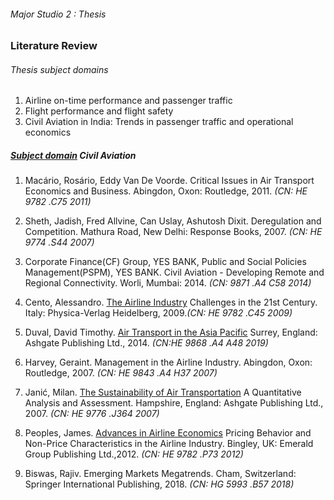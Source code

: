 ###### Major Studio 2 : Thesis
### Literature Review

###### Thesis subject domains 

1. Airline on-time performance and passenger traffic
2. Flight performance and flight safety
3. Civil Aviation in India: Trends in passenger traffic and operational economics

##### [Subject domain](http://bobcat.library.nyu.edu/primo-explore/search?query=any,contains,civil%20aviation,AND&pfilter=pfilter,exact,books,AND&pfilter=creationdate,exact,5-YEAR,AND&tab=default_tab&search_scope=default_scope&sortby=rank&vid=NS2-NUI&facet=rtype,include,books&facet=library,include,BOBST&mode=advanced&offset=0) Civil Aviation

1. Macário, Rosário, Eddy Van De Voorde. Critical Issues in Air Transport Economics and Business. Abingdon, Oxon: Routledge, 2011. *(CN: HE 9782 .C75 2011)*

2. Sheth, Jadish, Fred Allvine, Can Uslay, Ashutosh Dixit. Deregulation and Competition. Mathura Road, New Delhi: Response Books, 2007. *(CN: HE 9774 .S44 2007)*

3. Corporate Finance(CF) Group, YES BANK, Public and Social Policies Management(PSPM), YES BANK. Civil Aviation - Developing Remote and Regional Connectivity. Worli, Mumbai: 2014. *(CN: 9871 .A4 C58 2014)*

4. Cento, Alessandro. [The Airline Industry](https://github.com/aaditirokade/thesis/blob/master/literatureReview/TheAirlineIndustryReview.md) Challenges in the 21st Century. Italy: Physica-Verlag Heidelberg, 2009.*(CN: HE 9782 .C45 2009)*

5. Duval, David Timothy. [Air Transport in the Asia Pacific](https://github.com/aaditirokade/thesis/blob/master/literatureReview/AirTransportAsia%20Pacific_review.md) Surrey, England: Ashgate Publishing Ltd., 2014. *(CN:HE 9868 .A4 A48 2019)*

6. Harvey, Geraint. Management in the Airline Industry. Abingdon, Oxon: Routledge, 2007. *(CN: HE 9843 .A4 H37 2007)*

7. Janić, Milan. [The Sustainability of Air Transportation](https://github.com/aaditirokade/thesis/blob/master/literatureReview/The%20SustainabilityOfAirTransportation_review.md) A Quantitative Analysis and Assessment. Hampshire, England: Ashgate Publishing Ltd., 2007. *(CN: HE 9776 .J364 2007)*

8. Peoples, James. [Advances in Airline Economics](https://github.com/aaditirokade/thesis/blob/master/literatureReview/AdvancesInAirlineEconomics_review.md) Pricing Behavior and Non-Price Characteristics in the Airline Industry. Bingley, UK: Emerald Group Publishing Ltd.,2012. *(CN: HE 9782 .P73 2012)*

9. Biswas, Rajiv. Emerging Markets Megatrends. Cham, Switzerland: Springer International Publishing, 2018. *(CN: HG 5993 .B57 2018)*
